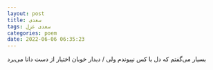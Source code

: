 ```yaml
---
layout: post
title: سعدی
tags: سعدی غزل
categories: poem
date: 2022-06-06 06:35:23
---
```


بسیار می‌گفتم که دل با کس نپیوندم ولی / دیدار خوبان اختیار از دست دانا می‌برد
